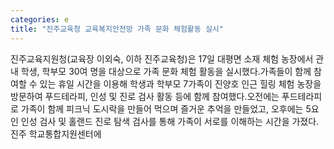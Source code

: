 ```yaml
---
categories: e
title: "진주교육청 교육복지안전망 가족 문화 체험활동 실시"
---
```

진주교육지원청(교육장 이외숙, 이하 진주교육청)은 17일 대평면 소재 체험 농장에서 관내 학생, 학부모 30여 명을 대상으로 가족 문화 체험 활동을 실시했다.가족들이 함께 참여할 수 있는 휴일 시간을 이용해 학생과 학부모 7가족이 진양호 인근 힐링 체험 농장을 방문하여 푸드테라피, 인성 및 진로 검사 활동 등에 함께 참여했다.오전에는 푸드테라피로 가족이 함께 피크닉 도시락을 만들어 먹으며 즐거운 추억을 만들었고, 오후에는 5요인 인성 검사 및 홀랜드 진로 탐색 검사를 통해 가족이 서로를 이해하는 시간을 가졌다.진주 학교통합지원센터에